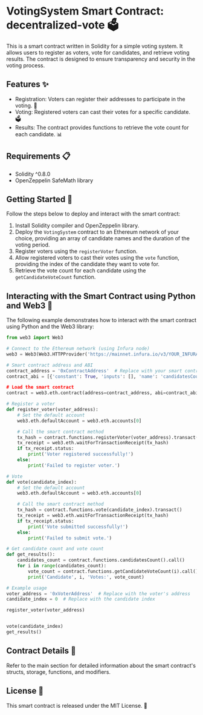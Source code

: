 # VotingSystem Smart Contract: decentralized-vote 🗳️

This is a smart contract written in Solidity for a simple voting system. It allows users to register as voters, vote for candidates, and retrieve voting results. The contract is designed to ensure transparency and security in the voting process.

## Features ✨

- Registration: Voters can register their addresses to participate in the voting. 📝
- Voting: Registered voters can cast their votes for a specific candidate. 🗳️
- Results: The contract provides functions to retrieve the vote count for each candidate. 📊

## Requirements 📋

- Solidity ^0.8.0
- OpenZeppelin SafeMath library

## Getting Started 🚀

Follow the steps below to deploy and interact with the smart contract:

1. Install Solidity compiler and OpenZeppelin library.
2. Deploy the `VotingSystem` contract to an Ethereum network of your choice, providing an array of candidate names and the duration of the voting period.
3. Register voters using the `registerVoter` function.
4. Allow registered voters to cast their votes using the `vote` function, providing the index of the candidate they want to vote for.
5. Retrieve the vote count for each candidate using the `getCandidateVoteCount` function.

## Interacting with the Smart Contract using Python and Web3 🐍

The following example demonstrates how to interact with the smart contract using Python and the Web3 library:

```python
from web3 import Web3

# Connect to the Ethereum network (using Infura node)
web3 = Web3(Web3.HTTPProvider('https://mainnet.infura.io/v3/YOUR_INFURA_PROJECT_ID'))

# Smart contract address and ABI
contract_address = '0xContractAddress'  # Replace with your smart contract address
contract_abi = [{'constant': True, 'inputs': [], 'name': 'candidatesCount', 'outputs': [{'name': '', 'type': 'uint256'}], 'payable': False, 'stateMutability': 'view', 'type': 'function'}, {'constant': False, 'inputs': [{'name': '_name', 'type': 'string'}], 'na...

# Load the smart contract
contract = web3.eth.contract(address=contract_address, abi=contract_abi)

# Register a voter
def register_voter(voter_address):
    # Set the default account
    web3.eth.defaultAccount = web3.eth.accounts[0]

    # Call the smart contract method
    tx_hash = contract.functions.registerVoter(voter_address).transact()
    tx_receipt = web3.eth.waitForTransactionReceipt(tx_hash)
    if tx_receipt.status:
        print('Voter registered successfully!')
    else:
        print('Failed to register voter.')

# Vote
def vote(candidate_index):
    # Set the default account
    web3.eth.defaultAccount = web3.eth.accounts[0]

    # Call the smart contract method
    tx_hash = contract.functions.vote(candidate_index).transact()
    tx_receipt = web3.eth.waitForTransactionReceipt(tx_hash)
    if tx_receipt.status:
        print('Vote submitted successfully!')
    else:
        print('Failed to submit vote.')

# Get candidate count and vote count
def get_results():
    candidates_count = contract.functions.candidatesCount().call()
    for i in range(candidates_count):
        vote_count = contract.functions.getCandidateVoteCount(i).call()
        print('Candidate', i, 'Votes:', vote_count)

# Example usage
voter_address = '0xVoterAddress'  # Replace with the voter's address
candidate_index = 0  # Replace with the candidate index

register_voter(voter_address)


vote(candidate_index)
get_results()
```

## Contract Details 📝

Refer to the main section for detailed information about the smart contract's structs, storage, functions, and modifiers.

## License 📄

This smart contract is released under the MIT License. 📜
